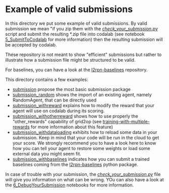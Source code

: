 # Example of valid submissions

In this directory we put some example of valid submissions.
By valid submission we mean "if you zip them with the 
*[check_your_submission.py](../check_your_submission.py)* 
script and submit the resulting \*.zip file into codalab 
(see notebook [5_SubmitToCodalab](../5_SubmitToCodalab.ipynb) for more 
information) then the resulting submission will be accepted by codalab.

These repository is not meant to show "efficient" submissions but rather 
to illustrate how a submission file might be structured to be
valid.

For baselines, you can have a look at the [l2rpn-baselines](https://github.com/rte-france/l2rpn-baselines) repository.

This directory contains a few examples:

- [submission](./submission) propose the most basic submission package
- [submission_random](./submission_random) shows the import of an existing agent, namely RandomAgent, that can be directly used
- [submission_withreward](./submission_withreward) explains how to modify the reward that your agent
  will use on codalab during its scoring.
- [submission_withotherreward](./submission_withotherreward) shows how to use properly the "other_rewards"
  capability of grid2op (see 
  [training-with-multiple-rewards](https://grid2op.readthedocs.io/en/latest/reward.html#training-with-multiple-rewards)
  for more information about this feature)
- [submission_withdataloading](./submission_withdataloading) exhibits how to reload some data in your submission.
  Keep in mind that your code will be run in the cloud to get your score. We strongly recommend you
  to have a look here to know how you can tell your agent to restore some weights or load some 
  external data you might seem fit.
- [submission_withbaselines](./submission_withbaselines) indicates how you can submit a trained baselines
  coming from the [l2rpn-baselines](https://github.com/rte-france/l2rpn-baselines) python package.
  
In case of trouble with your submission, the *[check_your_submission.py](../check_your_submission.py)* 
file will give you information on what can be wrong. YOu can also have a look at the 
[6_DebugYourSubmission](../6_DebugYourSubmission.ipynb) notebooks for more information.

